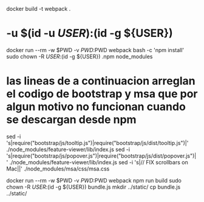 docker build -t webpack .

# -u $(id -u ${USER}):$(id -g ${USER})
docker run --rm  -w $PWD -v $PWD:$PWD webpack bash -c 'npm install'
sudo chown -R ${USER}:$(id -g ${USER}) .npm node_modules


# las lineas de a continuacion arreglan el codigo de bootstrap y msa que por algun motivo no funcionan cuando se descargan desde npm
sed -i 's|require("bootstrap/js/tooltip.js")|require("bootstrap/js/dist/tooltip.js")|' ./node_modules/feature-viewer/lib/index.js
sed -i 's|require("bootstrap/js/popover.js")|require("bootstrap/js/dist/popover.js")|' ./node_modules/feature-viewer/lib/index.js
sed -i 's|// FIX scrollbars on Mac||' ./node_modules/msa/css/msa.css

docker run --rm -w $PWD -v $PWD:$PWD webpack npm run build
sudo chown -R ${USER}:$(id -g ${USER}) bundle.js
mkdir  ../static/
cp bundle.js ../static/

